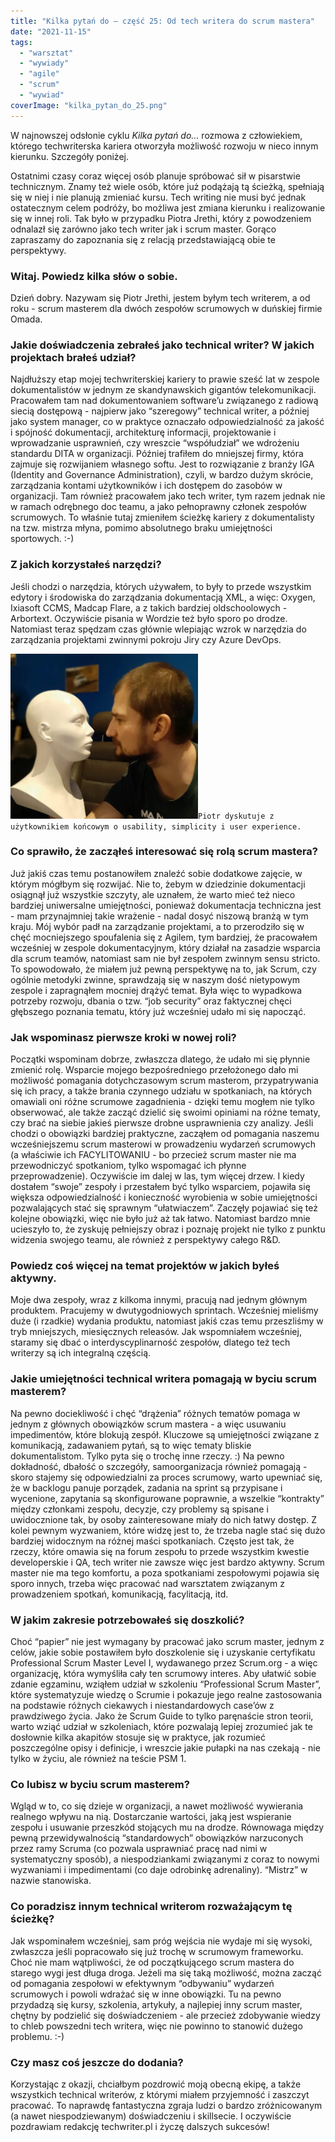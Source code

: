 ```yaml
---
title: "Kilka pytań do – część 25: Od tech writera do scrum mastera"
date: "2021-11-15"
tags:
  - "warsztat"
  - "wywiady"
  - "agile"
  - "scrum"
  - "wywiad"
coverImage: "kilka_pytan_do_25.png"
---
```


W najnowszej odsłonie cyklu _Kilka pytań do..._ rozmowa z człowiekiem, którego
techwriterska kariera otworzyła możliwość rozwoju w nieco innym kierunku.
Szczegóły poniżej.

Ostatnimi czasy coraz więcej osób planuje spróbować sił w pisarstwie
technicznym. Znamy też wiele osób, które już podążają tą ścieżką, spełniają się
w niej i nie planują zmieniać kursu. Tech writing nie musi być jednak
ostatecznym celem podróży, bo możliwa jest zmiana kierunku i realizowanie się w
innej roli. Tak było w przypadku Piotra Jrethi, który z powodzeniem odnalazł się
zarówno jako tech writer jak i scrum master. Gorąco zapraszamy do zapoznania się
z relacją przedstawiającą obie te perspektywy.

### Witaj. Powiedz kilka słów o sobie.

Dzień dobry. Nazywam się Piotr Jrethi, jestem byłym tech writerem, a od roku -
scrum masterem dla dwóch zespołów scrumowych w duńskiej firmie Omada.

### Jakie doświadczenia zebrałeś jako technical writer? W jakich projektach brałeś udział?

Najdłuższy etap mojej techwriterskiej kariery to prawie sześć lat w zespole
dokumentalistów w jednym ze skandynawskich gigantów telekomunikacji. Pracowałem
tam nad dokumentowaniem software’u związanego z radiową siecią dostępową -
najpierw jako “szeregowy” technical writer, a później jako system manager, co w
praktyce oznaczało odpowiedzialność za jakość i spójność dokumentacji,
architekturę informacji, projektowanie i wprowadzanie usprawnień, czy wreszcie
“współudział” we wdrożeniu standardu DITA w organizacji. Później trafiłem do
mniejszej firmy, która zajmuje się rozwijaniem własnego softu. Jest to
rozwiązanie z branży IGA (Identity and Governance Administration), czyli, w
bardzo dużym skrócie, zarządzania kontami użytkowników i ich dostępem do zasobów
w organizacji. Tam również pracowałem jako tech writer, tym razem jednak nie w
ramach odrębnego doc teamu, a jako pełnoprawny członek zespołów scrumowych. To
właśnie tutaj zmieniłem ścieżkę kariery z dokumentalisty na tzw. mistrza młyna,
pomimo absolutnego braku umiejętności sportowych. :-)

### Z jakich korzystałeś narzędzi?

Jeśli chodzi o narzędzia, których używałem, to były to przede wszystkim edytory
i środowiska do zarządzania dokumentacją XML, a więc: Oxygen, Ixiasoft CCMS,
Madcap Flare, a z takich bardziej oldschoolowych - Arbortext. Oczywiście pisania
w Wordzie też było sporo po drodze. Natomiast teraz spędzam czas głównie
wlepiając wzrok w narzędzia do zarządzania projektami zwinnymi pokroju Jiry czy
Azure DevOps.

[![](images/piotr-300x264.jpg)](http://techwriter.pl/wp-content/uploads/2021/11/piotr.jpg)`Piotr dyskutuje z użytkownikiem końcowym o usability, simplicity i user experience.`

### Co sprawiło, że zacząłeś interesować się rolą scrum mastera?

Już jakiś czas temu postanowiłem znaleźć sobie dodatkowe zajęcie, w którym
mógłbym się rozwijać. Nie to, żebym w dziedzinie dokumentacji osiągnął już
wszystkie szczyty, ale uznałem, że warto mieć też nieco bardziej uniwersalne
umiejętności, ponieważ dokumentacja techniczna jest - mam przynajmniej takie
wrażenie - nadal dosyć niszową branżą w tym kraju. Mój wybór padł na zarządzanie
projektami, a to przerodziło się w chęć mocniejszego spoufalenia się z Agilem,
tym bardziej, że pracowałem wcześniej w zespole dokumentacyjnym, który działał
na zasadzie wsparcia dla scrum teamów, natomiast sam nie był zespołem zwinnym
sensu stricto. To spowodowało, że miałem już pewną perspektywę na to, jak Scrum,
czy ogólnie metodyki zwinne, sprawdzają się w naszym dość nietypowym zespole i
zapragnąłem mocniej drążyć temat. Była więc to wypadkowa potrzeby rozwoju,
dbania o tzw. “job security” oraz faktycznej chęci głębszego poznania tematu,
który już wcześniej udało mi się napocząć.

### Jak wspominasz pierwsze kroki w nowej roli?

Początki wspominam dobrze, zwłaszcza dlatego, że udało mi się płynnie zmienić
rolę. Wsparcie mojego bezpośredniego przełożonego dało mi możliwość pomagania
dotychczasowym scrum masterom, przypatrywania się ich pracy, a także brania
czynnego udziału w spotkaniach, na których omawiali oni różne scrumowe
zagadnienia - dzięki temu mogłem nie tylko obserwować, ale także zacząć dzielić
się swoimi opiniami na różne tematy, czy brać na siebie jakieś pierwsze drobne
usprawnienia czy analizy. Jeśli chodzi o obowiązki bardziej praktyczne, zacząłem
od pomagania naszemu wcześniejszemu scrum masterowi w prowadzeniu wydarzeń
scrumowych (a właściwie ich FACYLITOWANIU - bo przecież scrum master nie ma
przewodniczyć spotkaniom, tylko wspomagać ich płynne przeprowadzenie).
Oczywiście im dalej w las, tym więcej drzew. I kiedy dostałem “swoje” zespoły i
przestałem być tylko wsparciem, pojawiła się większa odpowiedzialność i
konieczność wyrobienia w sobie umiejętności pozwalających stać się sprawnym
“ułatwiaczem”. Zaczęły pojawiać się też kolejne obowiązki, więc nie było już aż
tak łatwo. Natomiast bardzo mnie ucieszyło to, że zyskuję pełniejszy obraz i
poznaję projekt nie tylko z punktu widzenia swojego teamu, ale również z
perspektywy całego R&D.

### Powiedz coś więcej na temat projektów w jakich byłeś aktywny.

Moje dwa zespoły, wraz z kilkoma innymi, pracują nad jednym głównym produktem.
Pracujemy w dwutygodniowych sprintach. Wcześniej mieliśmy duże (i rzadkie)
wydania produktu, natomiast jakiś czas temu przeszliśmy w tryb mniejszych,
miesięcznych releasów. Jak wspomniałem wcześniej, staramy się dbać o
interdyscyplinarność zespołów, dlatego też tech writerzy są ich integralną
częścią.

### Jakie umiejętności technical writera pomagają w byciu scrum masterem?

Na pewno dociekliwość i chęć “drążenia” różnych tematów pomaga w jednym z
głównych obowiązków scrum mastera - a więc usuwaniu impedimentów, które blokują
zespół. Kluczowe są umiejętności związane z komunikacją, zadawaniem pytań, są to
więc tematy bliskie dokumentalistom. Tylko pyta się o trochę inne rzeczy. :) Na
pewno dokładność, dbałość o szczegóły, samoorganizacja również pomagają - skoro
stajemy się odpowiedzialni za proces scrumowy, warto upewniać się, że w backlogu
panuje porządek, zadania na sprint są przypisane i wycenione, zapytania są
skonfigurowane poprawnie, a wszelkie “kontrakty” między członkami zespołu,
decyzje, czy problemy są spisane i uwidocznione tak, by osoby zainteresowane
miały do nich łatwy dostęp. Z kolei pewnym wyzwaniem, które widzę jest to, że
trzeba nagle stać się dużo bardziej widocznym na różnej maści spotkaniach.
Często jest tak, że rzeczy, które omawia się na forum zespołu to przede
wszystkim kwestie developerskie i QA, tech writer nie zawsze więc jest bardzo
aktywny. Scrum master nie ma tego komfortu, a poza spotkaniami zespołowymi
pojawia się sporo innych, trzeba więc pracować nad warsztatem związanym z
prowadzeniem spotkań, komunikacją, facylitacją, itd.

### W jakim zakresie potrzebowałeś się doszkolić?

Choć “papier” nie jest wymagany by pracować jako scrum master, jednym z celów,
jakie sobie postawiłem było doszkolenie się i uzyskanie certyfikatu Professional
Scrum Master Level I, wydawanego przez Scrum.org - a więc organizację, która
wymyśliła cały ten scrumowy interes. Aby ułatwić sobie zdanie egzaminu, wziąłem
udział w szkoleniu “Professional Scrum Master”, które systematyzuje wiedzę o
Scrumie i pokazuje jego realne zastosowania na podstawie różnych ciekawych i
niestandardowych case’ów z prawdziwego życia. Jako że Scrum Guide to tylko
paręnaście stron teorii, warto wziąć udział w szkoleniach, które pozwalają
lepiej zrozumieć jak te dosłownie kilka akapitów stosuje się w praktyce, jak
rozumieć poszczególne opisy i definicje, i wreszcie jakie pułapki na nas
czekają - nie tylko w życiu, ale również na teście PSM 1.

### Co lubisz w byciu scrum masterem?

Wgląd w to, co się dzieje w organizacji, a nawet możliwość wywierania realnego
wpływu na nią. Dostarczanie wartości, jaką jest wspieranie zespołu i usuwanie
przeszkód stojących mu na drodze. Równowaga między pewną przewidywalnością
“standardowych” obowiązków narzuconych przez ramy Scruma (co pozwala usprawniać
pracę nad nimi w systematyczny sposób), a niespodziankami związanymi z coraz to
nowymi wyzwaniami i impedimentami (co daje odrobinkę adrenaliny). “Mistrz” w
nazwie stanowiska.

### Co poradzisz innym technical writerom rozważającym tę ścieżkę?

Jak wspominałem wcześniej, sam próg wejścia nie wydaje mi się wysoki, zwłaszcza
jeśli popracowało się już trochę w scrumowym frameworku. Choć nie mam
wątpliwości, że od początkującego scrum mastera do starego wygi jest długa
droga. Jeżeli ma się taką możliwość, można zacząć od pomagania zespołowi w
efektywnym “odbywaniu” wydarzeń scrumowych i powoli wdrażać się w inne
obowiązki. Tu na pewno przydadzą się kursy, szkolenia, artykuły, a najlepiej
inny scrum master, chętny by podzielić się doświadczeniem - ale przecież
zdobywanie wiedzy to chleb powszedni tech writera, więc nie powinno to stanowić
dużego problemu. :-)

### Czy masz coś jeszcze do dodania?

Korzystając z okazji, chciałbym pozdrowić moją obecną ekipę, a także wszystkich
technical writerów, z którymi miałem przyjemność i zaszczyt pracować. To
naprawdę fantastyczna zgraja ludzi o bardzo zróżnicowanym (a nawet
niespodziewanym) doświadczeniu i skillsecie. I oczywiście pozdrawiam redakcję
techwriter.pl i życzę dalszych sukcesów!
